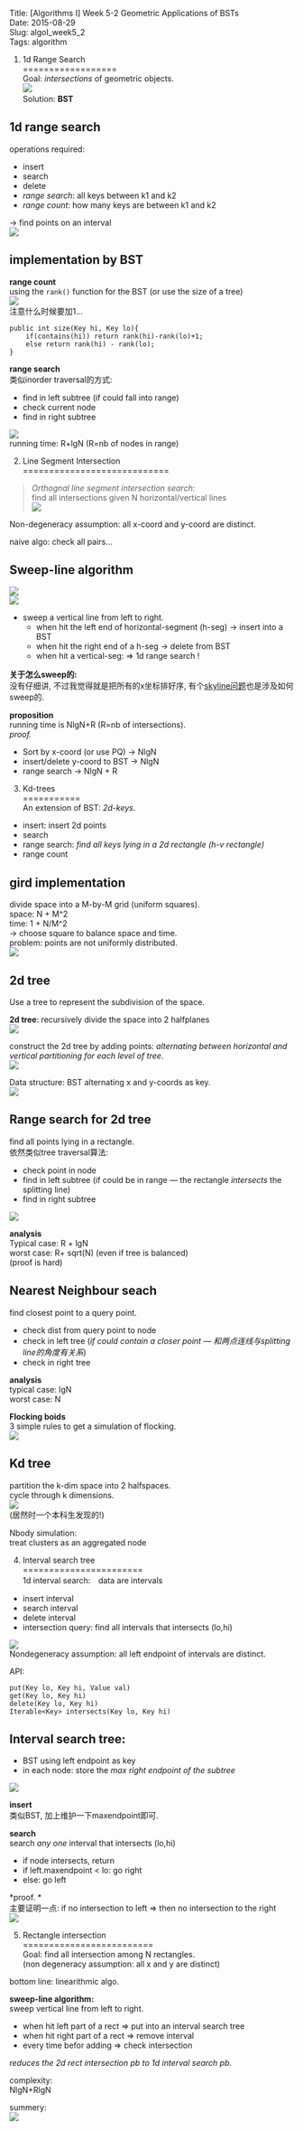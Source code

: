 Title: [Algorithms I] Week 5-2 Geometric Applications of BSTs   
Date: 2015-08-29   
Slug:  algoI_week5_2    
Tags: algorithm       
   
   
1. 1d Range Search   
==================   
Goal: *intersections* of geometric objects.    
![](images/algoI_week5_2/pasted_image.png)   
Solution: **BST**   
   
1d range search   
---------------   
operations required:    
   
* insert   
* search   
* delete   
* *range search*: all keys between k1 and k2   
* *range count*: how many keys are between k1 and k2   
   
→ find points on an interval    
![](images/algoI_week5_2/pasted_image001.png)   
   
implementation by BST   
---------------------   
**range count**   
using the ``rank()`` function for the BST (or use the size of a tree)   
![](images/algoI_week5_2/pasted_image002.png)   
注意什么时候要加1...   
   
	public int size(Key hi, Key lo){   
		if(contains(hi)) return rank(hi)-rank(lo)+1;   
		else return rank(hi) - rank(lo);   
	}   
   
   
**range search**   
类似inorder traversal的方式:    
   
* find in left subtree (if could fall into range)   
* check current node   
* find in right subtree   
   
![](images/algoI_week5_2/pasted_image003.png)   
running time: R+lgN (R=nb of nodes in range)   
   
2. Line Segment Intersection   
============================   
>*Orthognal line segment intersection search*:    
find all intersections given N horizontal/vertical lines   
![](images/algoI_week5_2/pasted_image005.png)   
   
Non-degeneracy assumption: all x-coord and y-coord are distinct.    
   
naive algo: check all pairs...   
   
Sweep-line algorithm   
--------------------   
![](images/algoI_week5_2/pasted_image006.png)   
![](images/algoI_week5_2/pasted_image007.png)   
   
   
* sweep a vertical line from left to right.    
	* when hit the left end of horizontal-segment (h-seg) → insert into a BST   
	* when hit the right end of a h-seg → delete from BST   
	* when hit a vertical-seg: ⇒ 1d range search !    
   
   
**关于怎么sweep的:**   
没有仔细讲, 不过我觉得就是把所有的x坐标排好序, 有个[skyline问题](https://leetcode.com/problems/the-skyline-problem/)也是涉及如何sweep的.   
   
**proposition**   
running time is NlgN+R (R=nb of intersections).    
*proof.*   
   
* Sort by x-coord (or use PQ) → NlgN   
* insert/delete y-coord to BST → NlgN   
* range search → NlgN + R   
   
   
3. Kd-trees   
===========   
An extension of BST: *2d-keys*.    
   
* insert: insert 2d points   
* search   
* range search: *find all keys lying in a 2d rectangle (h-v rectangle)*   
* range count   
   
   
gird implementation   
-------------------   
divide space into a M-by-M grid (uniform squares).   
space: N + M^2   
time: 1 + N/M^2    
→ choose square to balance space and time.    
problem: points are not uniformly distributed.    
![](images/algoI_week5_2/pasted_image008.png)   
   
2d tree   
-------   
Use a tree to represent the subdivision of the space.    
   
**2d tree**: recursively divide the space into 2 halfplanes   
![](images/algoI_week5_2/pasted_image009.png)   
   
construct the 2d tree by adding points: *alternating between horizontal and vertical partitioning for each level of tree*.    
![](images/algoI_week5_2/pasted_image010.png)   
   
Data structure: BST alternating x and y-coords as key.    
![](images/algoI_week5_2/pasted_image011.png)   
   
   
Range search for 2d tree   
------------------------   
find all points lying in a rectangle.    
依然类似tree traversal算法:   
   
* check point in node   
* find in left subtree (if could be in range — the rectangle *intersects* the splitting line)   
* find in right subtree   
   
![](images/algoI_week5_2/pasted_image012.png)   
   
**analysis**   
Typical case: R + lgN   
worst case: R+ sqrt(N) (even if tree is balanced)   
(proof is hard)   
   
Nearest Neighbour seach   
-----------------------   
find closest point to a query point.    
   
* check dist from query point to node   
* check in left tree (*if could contain a closer point — 和两点连线与splitting line的角度有关系*)   
* check in right tree   
   
   
**analysis**   
typical case: lgN   
worst case: N   
   
**Flocking boids**   
3 simple rules to get a simulation of flocking.    
![](images/algoI_week5_2/pasted_image013.png)   
   
Kd tree   
-------   
partition the k-dim space into 2 halfspaces.    
cycle through k dimensions.   
![](images/algoI_week5_2/pasted_image014.png)   
(居然时一个本科生发现的!)   
   
Nbody simulation:   
treat clusters as an aggregated node   
   
4. Interval search tree   
=======================   
1d interval search:　data are intervals   
   
* insert interval    
* search interval   
* delete interval   
* intersection query: find all intervals that intersects (lo,hi)   
   
![](images/algoI_week5_2/pasted_image015.png)   
Nondegeneracy assumption: all left endpoint of intervals are distinct.    
   
API:   
   
	put(Key lo, Key hi, Value val)   
	get(Key lo, Key hi)   
	delete(Key lo, Key hi)   
	Iterable<Key> intersects(Key lo, Key hi)   
   
   
Interval search tree:   
---------------------   
   
* BST using left endpoint as key   
* in each node: store the *max right endpoint of the subtree*   
   
![](images/algoI_week5_2/pasted_image016.png)   
   
**insert**   
类似BST, 加上维护一下maxendpoint即可.   
   
**search**   
search *any one* interval that intersects (lo,hi)   
   
* if node intersects, return   
* if left.maxendpoint < lo: go right   
* else: go left   
   
*proof. *   
主要证明一点: if no intersection to left ⇒ then no intersection to the right   
![](images/algoI_week5_2/pasted_image018.png)   
   
5. Rectangle intersection   
=========================   
Goal:  find all intersection among N rectangles.    
(non degeneracy assumption: all x and y are distinct)    
   
bottom line: linearithmic algo.    
   
**sweep-line algorithm:**   
sweep vertical line from left to right.    
   
* when hit left part of a rect ⇒ put into an interval search tree   
* when hit right part of a rect ⇒ remove interval   
* every time befor adding ⇒ check intersection   
   
   
*reduces the 2d rect intersection pb to 1d interval search pb.*    
   
complexity:    
NlgN+RlgN   
   
summery:    
![](images/algoI_week5_2/pasted_image019.png)   
